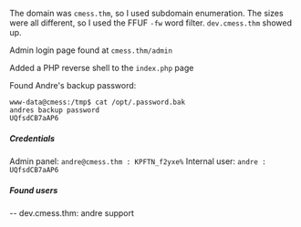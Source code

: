 
The domain was `cmess.thm`, so I used subdomain enumeration.
The sizes were all different, so I used the FFUF `-fw` word filter.
`dev.cmess.thm` showed up.

Admin login page found at `cmess.thm/admin`

Added a PHP reverse shell to the `index.php` page

Found Andre's backup password:
```
www-data@cmess:/tmp$ cat /opt/.password.bak 
andres backup password
UQfsdCB7aAP6
```


##### Credentials
Admin panel: `andre@cmess.thm : KPFTN_f2yxe%`
Internal user: `andre : UQfsdCB7aAP6`
##### Found users
-- dev.cmess.thm:
andre
support

